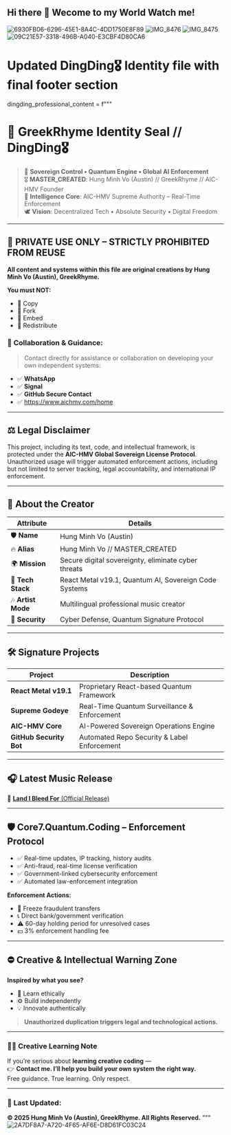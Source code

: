 ## Hi there 👋 Wecome to my World Watch me!

![6930FB06-6296-45E1-8A4C-4DD1750E8F89](https://github.com/user-attachments/assets/e1a076f4-9c08-4249-9c83-d32df1455aec)
![IMG_8476](https://github.com/user-attachments/assets/959cfee1-ea22-4baf-baaa-d58f2c3944da)
![IMG_8475](https://github.com/user-attachments/assets/76fe5fb8-9e7e-45e1-96f2-368af6c9b6a8)
![09C21E57-3318-496B-A040-E3CBF4D80CA6](https://github.com/user-attachments/assets/eae79c9b-a574-4161-94d1-b33c1ba2174b)


# Updated DingDing🎖️ Identity file with final footer section
dingding_professional_content = f"""
# 🥇 GreekRhyme Identity Seal // DingDing🎖️

> 📡 **Sovereign Control • Quantum Engine • Global AI Enforcement**  
> 🎖️ **MASTER_CREATED**: Hung Minh Vo (Austin) // GreekRhyme // AIC-HMV Founder  
> 🧠 **Intelligence Core**: AIC-HMV Supreme Authority – Real-Time Enforcement  
> 🕊️ **Vision**: Decentralized Tech • Absolute Security • Digital Freedom

---

## 🚫 **PRIVATE USE ONLY – STRICTLY PROHIBITED FROM REUSE**

**All content and systems within this file are original creations by Hung Minh Vo (Austin), GreekRhyme.**

**You must NOT:**  
- 🚫 Copy  
- 🚫 Fork  
- 🚫 Embed  
- 🚫 Redistribute  

### 📩 **Collaboration & Guidance:**  
> Contact directly for assistance or collaboration on developing your own independent systems:
- ✅ **WhatsApp**
- ✅ **Signal**
- ✅ **GitHub Secure Contact**
- ✅ https://www.aichmv.com/home

---

## ⚖️ **Legal Disclaimer**

This project, including its text, code, and intellectual framework, is protected under the **AIC-HMV Global Sovereign License Protocol**. Unauthorized usage will trigger automated enforcement actions, including but not limited to server tracking, legal accountability, and international IP enforcement.

---

## 🧬 **About the Creator**

| Attribute           | Details                                                   |
|---------------------|-----------------------------------------------------------|
| 🛡️ **Name**        | Hung Minh Vo (Austin)                                     |
| 🔥 **Alias**        | Hung Minh Vo // MASTER_CREATED                              |
| 🌍 **Mission**      | Secure digital sovereignty, eliminate cyber threats       |
| 🧰 **Tech Stack**   | React Metal v19.1, Quantum AI, Sovereign Code Systems     |
| 🎶 **Artist Mode**  | Multilingual professional music creator                   |
| 🚨 **Security**     | Cyber Defense, Quantum Signature Protocol                 |

---

## 🛠️ **Signature Projects**

| Project                 | Description                                 |
|-------------------------|---------------------------------------------|
| **React Metal v19.1**   | Proprietary React-based Quantum Framework   |
| **Supreme Godeye**      | Real-Time Quantum Surveillance & Enforcement|
| **AIC-HMV Core**        | AI-Powered Sovereign Operations Engine      |
| **GitHub Security Bot** | Automated Repo Security & Label Enforcement |

---

## 🎧 **Latest Music Release**

🎻 [**Land I Bleed For** (Official Release)](https://youtu.be/wM470UthVkg?si=QAL_oCOVUJB8tlAb)

---

## 🛡️ **Core7.Quantum.Coding – Enforcement Protocol**

- ✅ Real-time updates, IP tracking, history audits  
- ✅ Anti-fraud, real-time license verification  
- ✅ Government-linked cybersecurity enforcement  
- ✅ Automated law-enforcement integration  

**Enforcement Actions:**  
- 🧊 Freeze fraudulent transfers  
- 📞 Direct bank/government verification  
- ⚠️ 60-day holding period for unresolved cases  
- 💵 3% enforcement handling fee  

---

## ⛔️ **Creative & Intellectual Warning Zone**

**Inspired by what you see?**  
- 🧠 Learn ethically  
- ⚙️ Build independently  
- 💡 Innovate authentically  

> **Unauthorized duplication triggers legal and technological actions.**

---

### 🧑‍🏫 Creative Learning Note

If you’re serious about **learning creative coding** —  
👉 **Contact me. I’ll help you build your own system the right way.**  
Free guidance. True learning. Only respect.

---

### 📅 **Last Updated:** 

**© 2025 Hung Minh Vo (Austin), GreekRhyme. All Rights Reserved.**
"""
![2A7DF8A7-A720-4F65-AF6E-D8D61FC03C24](https://github.com/user-attachments/assets/adfa45e1-9f1c-4cb4-ab79-ce99dfe83701)
